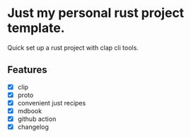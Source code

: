 # Just my personal rust project template.

Quick set up a rust project with clap cli tools.

## Features

- [x] clip
- [x] proto
- [x] convenient just recipes
- [x] mdbook
- [x] github action
- [x] changelog